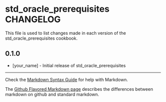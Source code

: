 # std_oracle_prerequisites CHANGELOG

This file is used to list changes made in each version of the std_oracle_prerequisites cookbook.

## 0.1.0
- [your_name] - Initial release of std_oracle_prerequisites

- - -
Check the [Markdown Syntax Guide](http://daringfireball.net/projects/markdown/syntax) for help with Markdown.

The [Github Flavored Markdown page](http://github.github.com/github-flavored-markdown/) describes the differences between markdown on github and standard markdown.
